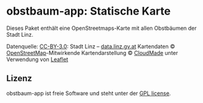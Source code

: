 obstbaum-app: Statische Karte
=============================

Dieses Paket enthält eine OpenStreetmaps-Karte mit allen Obstbäumen der Stadt Linz. 

Datenquelle: [CC-BY-3.0](http://creativecommons.org/licenses/by/3.0/at/): Stadt Linz – [data.linz.gv.at](http://data.linz.gv.at/nutzungsbedingungen/)
Kartendaten © [OpenStreetMap](http://www.openstreetmap.org/copyright)-Mitwirkende
Kartendarstellung © [CloudMade](http://cloudmade.com/) unter Verwendung von [Leaflet](http://leafletjs.com/)

## Lizenz

obstbaum-app ist freie Software und steht unter der [GPL license](gpl-3.0.txt).
